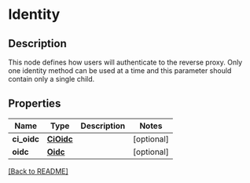 # Identity

## Description

This node defines how users will authenticate to the reverse proxy. Only one identity method can be used at a time and this parameter should contain only a single child.


## Properties

Name | Type | Description | Notes
------------ | ------------- | ------------- | -------------
**ci\_oidc** | [**CiOidc**](CiOidc.md) |  | [optional] 
**oidc** | [**Oidc**](Oidc.md) |  | [optional] 

[[Back to README]](../README.md)



